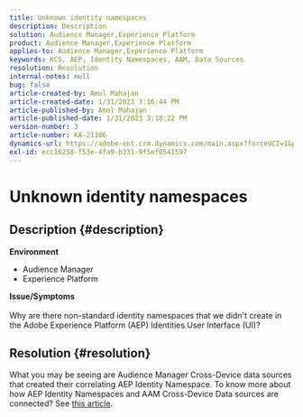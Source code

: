```yaml
---
title: Unknown identity namespaces
description: Description
solution: Audience Manager,Experience Platform
product: Audience Manager,Experience Platform
applies-to: Audience Manager,Experience Platform
keywords: KCS, AEP, Identity Namespaces, AAM, Data Sources
resolution: Resolution
internal-notes: null
bug: false
article-created-by: Amol Mahajan
article-created-date: 1/31/2023 3:16:44 PM
article-published-by: Amol Mahajan
article-published-date: 1/31/2023 3:18:22 PM
version-number: 3
article-number: KA-21306
dynamics-url: https://adobe-ent.crm.dynamics.com/main.aspx?forceUCI=1&pagetype=entityrecord&etn=knowledgearticle&id=9eafa944-7aa1-ed11-aad1-6045bd0067ea
exl-id: ecc16258-f53e-4fa9-b331-9f5ef0541597
---
```

# Unknown identity namespaces

## Description {#description}

<b>Environment</b>
- Audience Manager
- Experience Platform




<b>Issue/Symptoms</b>
<br><br>Why are there non-standard identity namespaces that we didn't create in the Adobe Experience Platform (AEP) Identities User Interface (UI)?<br>

## Resolution {#resolution}


What you may be seeing are Audience Manager Cross-Device data sources that created their correlating AEP Identity Namespace. To know more about how AEP Identity Namespaces and AAM Cross-Device Data sources are connected? See [this article](https://experienceleague.adobe.com/docs/experience-cloud-kcs/kbarticles/KA-21305.html).
